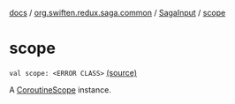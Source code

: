 [docs](../../index.md) / [org.swiften.redux.saga.common](../index.md) / [SagaInput](index.md) / [scope](./scope.md)

# scope

`val scope: <ERROR CLASS>` [(source)](https://github.com/protoman92/KotlinRedux/tree/master/common/common-saga/src/main/kotlin/org/swiften/redux/saga/common/CommonSaga.kt#L44)

A [CoroutineScope](#) instance.

